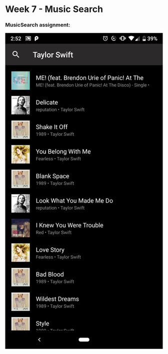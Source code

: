 Week 7 - Music Search
===================
### MusicSearch assignment:
 
 ![Image](search_screenshot.png)